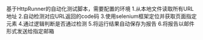基于HttpRunner的自动化测试脚本，需要配置的环境
1.从本地文件读取所有URL地址
2.自动检测对应URL返回的code码
3.使用selenium框架定位并获取页面指定元素
4.通过逻辑判断是否通过检测
5.将运行结果自动保存为报告
6.将报告以邮件形式发送给指定邮箱
